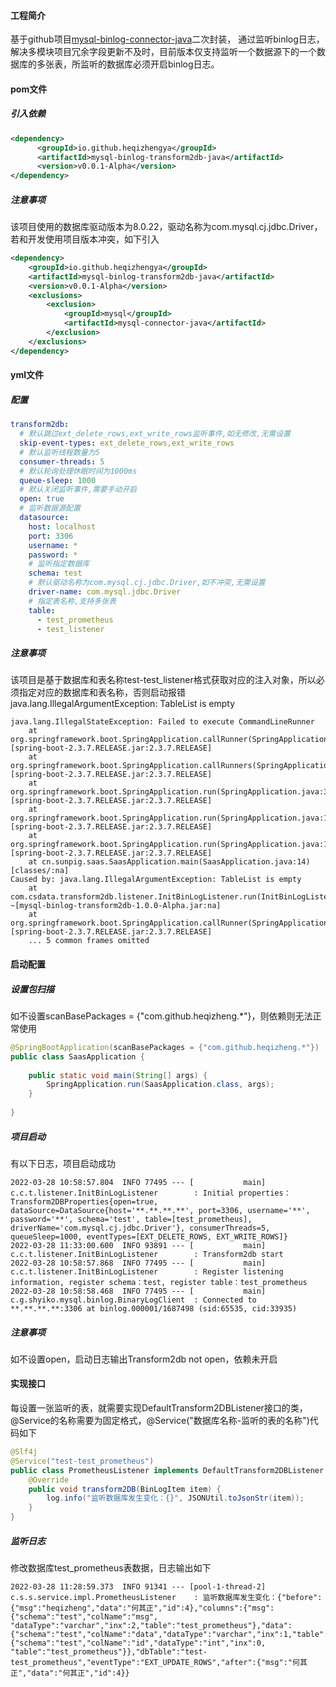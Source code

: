 #### 工程简介
基于github项目[mysql-binlog-connector-java](https://github.com/shyiko/mysql-binlog-connector-java)二次封装，
通过监听binlog日志，解决多模块项目冗余字段更新不及时，目前版本仅支持监听一个数据源下的一个数据库的多张表，所监听的数据库必须开启binlog日志。
#### pom文件
##### 引入依赖
```xml
<dependency>
      <groupId>io.github.heqizhengya</groupId>
      <artifactId>mysql-binlog-transform2db-java</artifactId>
      <version>v0.0.1-Alpha</version>
</dependency>
```  
##### 注意事项
该项目使用的数据库驱动版本为8.0.22，驱动名称为com.mysql.cj.jdbc.Driver，若和开发使用项目版本冲突，如下引入
```xml
<dependency>
    <groupId>io.github.heqizhengya</groupId>
    <artifactId>mysql-binlog-transform2db-java</artifactId>
    <version>v0.0.1-Alpha</version>
    <exclusions>
        <exclusion>
            <groupId>mysql</groupId>
            <artifactId>mysql-connector-java</artifactId>
        </exclusion>
    </exclusions>
</dependency>
```
#### yml文件
##### 配置
```yaml
transform2db:
  # 默认跳过ext_delete_rows,ext_write_rows监听事件,如无修改,无需设置
  skip-event-types: ext_delete_rows,ext_write_rows
  # 默认监听线程数量为5
  consumer-threads: 5
  # 默认轮询处理休眠时间为1000ms
  queue-sleep: 1000
  # 默认关闭监听事件,需要手动开启
  open: true
  # 监听数据源配置
  datasource:
    host: localhost
    port: 3306
    username: *
    password: *
    # 监听指定数据库
    schema: test
    # 默认驱动名称为com.mysql.cj.jdbc.Driver,如不冲突,无需设置
    driver-name: com.mysql.jdbc.Driver
    # 指定表名称,支持多张表
    table:
      - test_prometheus
      - test_listener
```
##### 注意事项
该项目是基于数据库和表名称test-test_listener格式获取对应的注入对象，所以必须指定对应的数据库和表名称，否则启动报错java.lang.IllegalArgumentException: TableList is empty
```text
java.lang.IllegalStateException: Failed to execute CommandLineRunner
	at org.springframework.boot.SpringApplication.callRunner(SpringApplication.java:798) [spring-boot-2.3.7.RELEASE.jar:2.3.7.RELEASE]
	at org.springframework.boot.SpringApplication.callRunners(SpringApplication.java:779) [spring-boot-2.3.7.RELEASE.jar:2.3.7.RELEASE]
	at org.springframework.boot.SpringApplication.run(SpringApplication.java:322) [spring-boot-2.3.7.RELEASE.jar:2.3.7.RELEASE]
	at org.springframework.boot.SpringApplication.run(SpringApplication.java:1237) [spring-boot-2.3.7.RELEASE.jar:2.3.7.RELEASE]
	at org.springframework.boot.SpringApplication.run(SpringApplication.java:1226) [spring-boot-2.3.7.RELEASE.jar:2.3.7.RELEASE]
	at cn.sunpig.saas.SaasApplication.main(SaasApplication.java:14) [classes/:na]
Caused by: java.lang.IllegalArgumentException: TableList is empty
	at com.csdata.transform2db.listener.InitBinLogListener.run(InitBinLogListener.java:45) ~[mysql-binlog-transform2db-1.0.0-Alpha.jar:na]
	at org.springframework.boot.SpringApplication.callRunner(SpringApplication.java:795) [spring-boot-2.3.7.RELEASE.jar:2.3.7.RELEASE]
	... 5 common frames omitted
```
#### 启动配置
##### 设置包扫描
如不设置scanBasePackages = {"com.github.heqizheng.*"}，则依赖则无法正常使用
```java
@SpringBootApplication(scanBasePackages = {"com.github.heqizheng.*"})
public class SaasApplication {
    
    public static void main(String[] args) {
        SpringApplication.run(SaasApplication.class, args);
    }
    
}
```
##### 项目启动
有以下日志，项目启动成功
```text
2022-03-28 10:58:57.804  INFO 77495 --- [           main] c.c.t.listener.InitBinLogListener        : Initial properties：Transform2DBProperties{open=true, dataSource=DataSource{host='**.**.**.**', port=3306, username='**', password='**', schema='test', table=[test_prometheus], driverName='com.mysql.cj.jdbc.Driver'}, consumerThreads=5, queueSleep=1000, eventTypes=[EXT_DELETE_ROWS, EXT_WRITE_ROWS]}
2022-03-28 11:33:00.600  INFO 93891 --- [           main] c.c.t.listener.InitBinLogListener        : Transform2db start
2022-03-28 10:58:57.868  INFO 77495 --- [           main] c.c.t.listener.InitBinLogListener        : Register listening information, register schema：test, register table：test_prometheus
2022-03-28 10:58:58.468  INFO 77495 --- [           main] c.g.shyiko.mysql.binlog.BinaryLogClient  : Connected to **.**.**.**:3306 at binlog.000001/1687498 (sid:65535, cid:33935)
```
##### 注意事项
如不设置open，启动日志输出Transform2db not open，依赖未开启
#### 实现接口
每设置一张监听的表，就需要实现DefaultTransform2DBListener接口的类，@Service的名称需要为固定格式，@Service("数据库名称-监听的表的名称")代码如下
```java
@Slf4j
@Service("test-test_prometheus")
public class PrometheusListener implements DefaultTransform2DBListener {
    @Override
    public void transform2DB(BinLogItem item) {
        log.info("监听数据库发生变化：{}", JSONUtil.toJsonStr(item));
    }
}
```
##### 监听日志 
修改数据库test_prometheus表数据，日志输出如下
```text
2022-03-28 11:28:59.373  INFO 91341 --- [pool-1-thread-2] c.s.s.service.impl.PrometheusListener    : 监听数据库发生变化：{"before":{"msg":"heqizheng","data":"何其正","id":4},"columns":{"msg":{"schema":"test","colName":"msg",
"dataType":"varchar","inx":2,"table":"test_prometheus"},"data":{"schema":"test","colName":"data","dataType":"varchar","inx":1,"table":"test_prometheus"},"id":{"schema":"test","colName":"id","dataType":"int","inx":0,
"table":"test_prometheus"}},"dbTable":"test-test_prometheus","eventType":"EXT_UPDATE_ROWS","after":{"msg":"何其正","data":"何其正","id":4}}
```